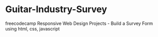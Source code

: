 # Guitar-Industry-Survey

freecodecamp Responsive Web Design Projects - Build a Survey Form using html, css, javascript
